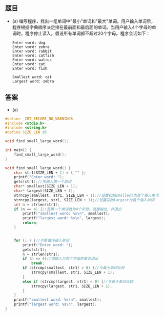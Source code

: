 ## 题目

- (a) 编写程序，找出一组单词中"最小"单词和"最大"单词。用户输入单词后，程序根据字典顺序决定排在最前面和最后面的单词。当用户输入4个字母的单词时，程序停止读入。假设所有单词都不超过20个字母。程序会话如下：
  
      Enter word: dog
      Enter word: zebra
      Enter word: rabbit
      Enter word: catfish
      Enter word: walrus
      Enter word: cat
      Enter word: fish
      
      Smallest word: cat
      Largest word: zebra
  
## 答案
- (a)

```c
#define _CRT_SECURE_NO_WARNINGS
#include <stdio.h>
#include <string.h>
#define SIZE_LEN 20

void find_small_large_word();

int main() {
	find_small_large_word();
}

void find_small_large_word() {
	char str1[SIZE_LEN + 1] = { "" };
	printf("Enter word: ");
	gets(str1);//先输入第一个单词
	char* smallest[SIZE_LEN + 1];
	char* largest[SIZE_LEN + 1];
	strncpy(smallest, str1, SIZE_LEN + 1);//设置初始smallest为首个输入单词
	strncpy(largest, str1, SIZE_LEN + 1);//设置初始largest为首个输入单词
	int n = strlen(str1);
	if (n == 4) {//若第一个单词就为4个字母，直接输出，并退出
		printf("smallest word: %s\n", smallest);
		printf("largest word: %s\n", largest);
		return;
	}


	for (;;) {//不断循环输入单词
		printf("Enter word: ");
		gets(str1);
		n = strlen(str1);
		if (n == 4)//当输入为四个字母的单词退出
			break;
		if (strcmp(smallest, str1) > 0) {//与最小单词比较
			strncpy(smallest, str1, SIZE_LEN + 1);
		}
		else if (strcmp(largest, str1) < 0) {//与最大单词比较
			strncpy(largest, str1, SIZE_LEN + 1);
		}
	}
	printf("smallest word: %s\n", smallest);
	printf("largest word: %s\n", largest);
}
```

